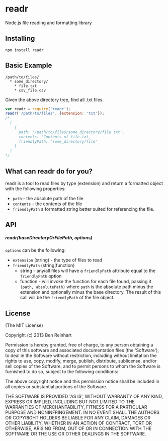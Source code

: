 # readr

Node.js file reading and formatting library

## Installing

`npm install readr`

## Basic Example

```
/path/to/files/
  * some_directory/
    * file.txt
    * csv_file.csv
```

Given the above directory tree, find all .txt files.

```javascript
var readr = require('readr');
readr('/path/to/files', {extension: 'txt'});
/*
  [
    {
      path: '/path/to/files/some_directory/file.txt',
      contents: "Contents of file.txt,
      friendlyPath: 'some_directory/file'
    }
  ]
*/
```

## What can readr do for you?

readr is a tool to read files by type (extension) and return a formatted object with the following properties:

* `path` - the absolute path of the file
* `contents` - the contents of the file
* `friendlyPath` a formatted string better suited for referencing the file.


## API

##### readr(baseDirectoryOrFilePath, options)

`options` can be the following:

* `extension` (string) - the type of files to read
* `friendlyPath` (string|function)
  * string - any/all files will have a `friendlyPath` attribute equal to the `friendlyPath` option
  * function - will invoke the function for each file found, passing it `(path, absolutePath)` where `path` is the absolute path minus the extension and optionally minus the base directory. The result of this call will be the `friendlyPath` of the file object.

## License

(The MIT License)

Copyright (c) 2013 Ben Reinhart

Permission is hereby granted, free of charge, to any person obtaining
a copy of this software and associated documentation files (the
'Software'), to deal in the Software without restriction, including
without limitation the rights to use, copy, modify, merge, publish,
distribute, sublicense, and/or sell copies of the Software, and to
permit persons to whom the Software is furnished to do so, subject to
the following conditions:

The above copyright notice and this permission notice shall be
included in all copies or substantial portions of the Software.

THE SOFTWARE IS PROVIDED 'AS IS', WITHOUT WARRANTY OF ANY KIND,
EXPRESS OR IMPLIED, INCLUDING BUT NOT LIMITED TO THE WARRANTIES OF
MERCHANTABILITY, FITNESS FOR A PARTICULAR PURPOSE AND NONINFRINGEMENT.
IN NO EVENT SHALL THE AUTHORS OR COPYRIGHT HOLDERS BE LIABLE FOR ANY
CLAIM, DAMAGES OR OTHER LIABILITY, WHETHER IN AN ACTION OF CONTRACT,
TORT OR OTHERWISE, ARISING FROM, OUT OF OR IN CONNECTION WITH THE
SOFTWARE OR THE USE OR OTHER DEALINGS IN THE SOFTWARE.